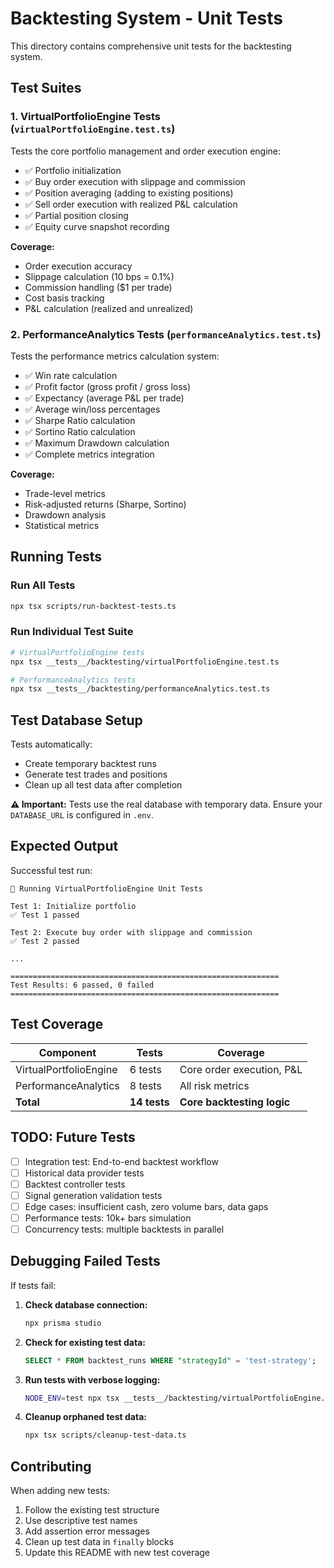 # Backtesting System - Unit Tests

This directory contains comprehensive unit tests for the backtesting system.

## Test Suites

### 1. VirtualPortfolioEngine Tests (`virtualPortfolioEngine.test.ts`)

Tests the core portfolio management and order execution engine:

- ✅ Portfolio initialization
- ✅ Buy order execution with slippage and commission
- ✅ Position averaging (adding to existing positions)
- ✅ Sell order execution with realized P&L calculation
- ✅ Partial position closing
- ✅ Equity curve snapshot recording

**Coverage:**
- Order execution accuracy
- Slippage calculation (10 bps = 0.1%)
- Commission handling ($1 per trade)
- Cost basis tracking
- P&L calculation (realized and unrealized)

### 2. PerformanceAnalytics Tests (`performanceAnalytics.test.ts`)

Tests the performance metrics calculation system:

- ✅ Win rate calculation
- ✅ Profit factor (gross profit / gross loss)
- ✅ Expectancy (average P&L per trade)
- ✅ Average win/loss percentages
- ✅ Sharpe Ratio calculation
- ✅ Sortino Ratio calculation
- ✅ Maximum Drawdown calculation
- ✅ Complete metrics integration

**Coverage:**
- Trade-level metrics
- Risk-adjusted returns (Sharpe, Sortino)
- Drawdown analysis
- Statistical metrics

## Running Tests

### Run All Tests

```bash
npx tsx scripts/run-backtest-tests.ts
```

### Run Individual Test Suite

```bash
# VirtualPortfolioEngine tests
npx tsx __tests__/backtesting/virtualPortfolioEngine.test.ts

# PerformanceAnalytics tests
npx tsx __tests__/backtesting/performanceAnalytics.test.ts
```

## Test Database Setup

Tests automatically:
- Create temporary backtest runs
- Generate test trades and positions
- Clean up all test data after completion

**⚠️ Important:** Tests use the real database with temporary data. Ensure your `DATABASE_URL` is configured in `.env`.

## Expected Output

Successful test run:
```
🧪 Running VirtualPortfolioEngine Unit Tests

Test 1: Initialize portfolio
✅ Test 1 passed

Test 2: Execute buy order with slippage and commission
✅ Test 2 passed

...

============================================================
Test Results: 6 passed, 0 failed
============================================================
```

## Test Coverage

| Component | Tests | Coverage |
|-----------|-------|----------|
| VirtualPortfolioEngine | 6 tests | Core order execution, P&L |
| PerformanceAnalytics | 8 tests | All risk metrics |
| **Total** | **14 tests** | **Core backtesting logic** |

## TODO: Future Tests

- [ ] Integration test: End-to-end backtest workflow
- [ ] Historical data provider tests
- [ ] Backtest controller tests
- [ ] Signal generation validation tests
- [ ] Edge cases: insufficient cash, zero volume bars, data gaps
- [ ] Performance tests: 10k+ bars simulation
- [ ] Concurrency tests: multiple backtests in parallel

## Debugging Failed Tests

If tests fail:

1. **Check database connection:**
   ```bash
   npx prisma studio
   ```

2. **Check for existing test data:**
   ```sql
   SELECT * FROM backtest_runs WHERE "strategyId" = 'test-strategy';
   ```

3. **Run tests with verbose logging:**
   ```bash
   NODE_ENV=test npx tsx __tests__/backtesting/virtualPortfolioEngine.test.ts
   ```

4. **Cleanup orphaned test data:**
   ```bash
   npx tsx scripts/cleanup-test-data.ts
   ```

## Contributing

When adding new tests:
1. Follow the existing test structure
2. Use descriptive test names
3. Add assertion error messages
4. Clean up test data in `finally` blocks
5. Update this README with new test coverage
